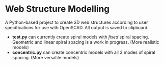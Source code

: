 # Web Structure Modelling

A Python-based project to create 3D web structures according to user specifications for use with OpenSCAD. All output is saved to clipboard. 

- **test.py** can currently create spiral models with *fixed* spiral spacing. Geometric and linear spiral spacing is a work in progress. (More realistic models)
- **concentric.py** can create concentric models with all 3 modes of spiral spacing. (More versatile models)
